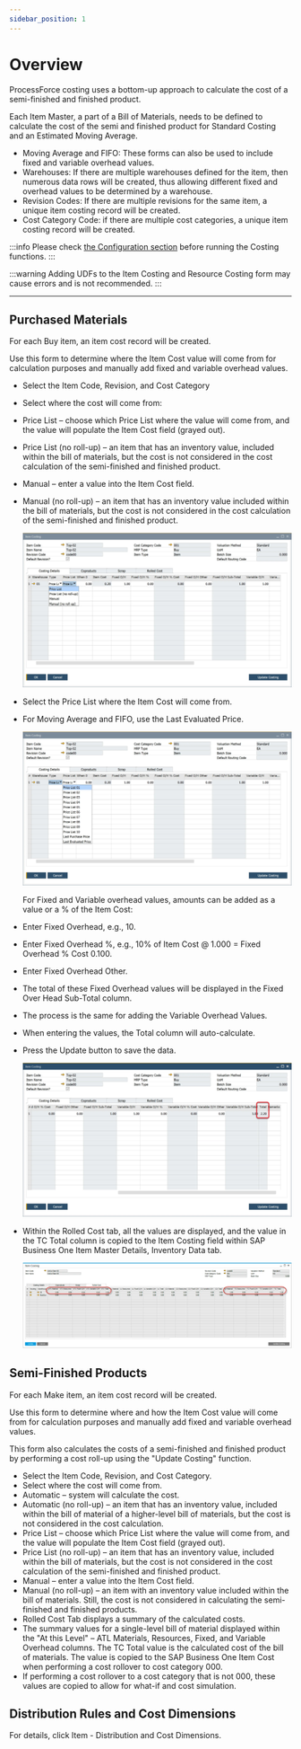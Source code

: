 ```yaml
---
sidebar_position: 1
---
```


# Overview

ProcessForce costing uses a bottom-up approach to calculate the cost of a semi-finished and finished product.

Each Item Master, a part of a Bill of Materials, needs to be defined to calculate the cost of the semi and finished product for Standard Costing and an Estimated Moving Average.

- Moving Average and FIFO: These forms can also be used to include fixed and variable overhead values.
- Warehouses: If there are multiple warehouses defined for the item, then numerous data rows will be created, thus allowing different fixed and overhead values to be determined by a warehouse.
- Revision Codes: If there are multiple revisions for the same item, a unique item costing record will be created.
- Cost Category Code: if there are multiple cost categories, a unique item costing record will be created.

:::info
    Please check [the Configuration section](../configuration/configuration.md) before running the Costing functions.
:::

:::warning
    Adding UDFs to the Item Costing and Resource Costing form may cause errors and is not recommended.
:::

---

## Purchased Materials

For each Buy item, an item cost record will be created.

Use this form to determine where the Item Cost value will come from for calculation purposes and manually add fixed and variable overhead values.

- Select the Item Code, Revision, and Cost Category
- Select where the cost will come from:
- Price List – choose which Price List where the value will come from, and the value will populate the Item Cost field (grayed out).
- Price List (no roll-up) – an item that has an inventory value, included within the bill of materials, but the cost is not considered in the cost calculation of the semi-finished and finished product.
- Manual – enter a value into the Item Cost field.
- Manual (no roll-up) – an item that has an inventory value included within the bill of materials, but the cost is not considered in the cost calculation of the semi-finished and finished product.

    ![Item Costing](./media/overview/item-costing.webp)
- Select the Price List where the Item Cost will come from.
- For Moving Average and FIFO, use the Last Evaluated Price.

    ![Item Costing Price List](./media/overview/item-costing-price-list.webp)

    For Fixed and Variable overhead values, amounts can be added as a value or a % of the Item Cost:
- Enter Fixed Overhead, e.g., 10.
- Enter Fixed Overhead %, e.g., 10% of Item Cost @ 1.000 = Fixed Overhead % Cost 0.100.
- Enter Fixed Overhead Other.
- The total of these Fixed Overhead values will be displayed in the Fixed Over Head Sub-Total column.
- The process is the same for adding the Variable Overhead Values.
- When entering the values, the Total column will auto-calculate.
- Press the Update button to save the data.

    ![Item costing Total](./media/overview/item-costing-total.webp)
- Within the Rolled Cost tab, all the values are displayed, and the value in the TC Total column is copied to the Item Costing field within SAP Business One Item Master Details, Inventory Data tab.

    ![Item Costing Price Rolled Cost](./media/overview/item-costing-price-rolled-cost.webp)

## Semi-Finished Products

For each Make item, an item cost record will be created.

Use this form to determine where and how the Item Cost value will come from for calculation purposes and manually add fixed and variable overhead values.

This form also calculates the costs of a semi-finished and finished product by performing a cost roll-up using the "Update Costing" function.

- Select the Item Code, Revision, and Cost Category.
- Select where the cost will come from.
- Automatic – system will calculate the cost.
- Automatic (no roll-up) – an item that has an inventory value, included within the bill of material of a higher-level bill of materials, but the cost is not considered in the cost calculation.
- Price List – choose which Price List where the value will come from, and the value will populate the Item Cost field (grayed out).
- Price List (no roll-up) – an item that has an inventory value, included within the bill of materials, but the cost is not considered in the cost calculation of the semi-finished and finished product.
- Manual – enter a value into the Item Cost field.
- Manual (no roll-up) – an item with an inventory value included within the bill of materials. Still, the cost is not considered in calculating the semi-finished and finished products.
- Rolled Cost Tab displays a summary of the calculated costs.
- The summary values for a single-level bill of material displayed within the "At this Level" – ATL Materials, Resources, Fixed, and Variable Overhead columns. The TC Total value is the calculated cost of the bill of materials. The value is copied to the SAP Business One Item Cost when performing a cost rollover to cost category 000.
- If performing a cost rollover to a cost category that is not 000, these values are copied to allow for what-if and cost simulation.

## Distribution Rules and Cost Dimensions

For details, click Item - Distribution and Cost Dimensions.
